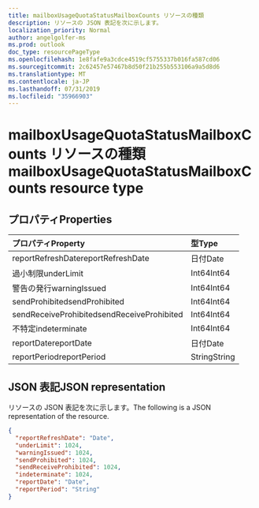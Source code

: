 ```yaml
---
title: mailboxUsageQuotaStatusMailboxCounts リソースの種類
description: リソースの JSON 表記を次に示します。
localization_priority: Normal
author: angelgolfer-ms
ms.prod: outlook
doc_type: resourcePageType
ms.openlocfilehash: 1e8fafe9a3cdce4519cf5755337b016fa587cd06
ms.sourcegitcommit: 2c62457e57467b8d50f21b255b553106a9a5d8d6
ms.translationtype: MT
ms.contentlocale: ja-JP
ms.lasthandoff: 07/31/2019
ms.locfileid: "35966903"
---
```

# <a name="mailboxusagequotastatusmailboxcounts-resource-type"></a><span data-ttu-id="387bf-103">mailboxUsageQuotaStatusMailboxCounts リソースの種類</span><span class="sxs-lookup"><span data-stu-id="387bf-103">mailboxUsageQuotaStatusMailboxCounts resource type</span></span>

## <a name="properties"></a><span data-ttu-id="387bf-104">プロパティ</span><span class="sxs-lookup"><span data-stu-id="387bf-104">Properties</span></span>

| <span data-ttu-id="387bf-105">プロパティ</span><span class="sxs-lookup"><span data-stu-id="387bf-105">Property</span></span>              | <span data-ttu-id="387bf-106">型</span><span class="sxs-lookup"><span data-stu-id="387bf-106">Type</span></span>   |
| :-------------------- | :----- |
| <span data-ttu-id="387bf-107">reportRefreshDate</span><span class="sxs-lookup"><span data-stu-id="387bf-107">reportRefreshDate</span></span>     | <span data-ttu-id="387bf-108">日付</span><span class="sxs-lookup"><span data-stu-id="387bf-108">Date</span></span>   |
| <span data-ttu-id="387bf-109">過小制限</span><span class="sxs-lookup"><span data-stu-id="387bf-109">underLimit</span></span>            | <span data-ttu-id="387bf-110">Int64</span><span class="sxs-lookup"><span data-stu-id="387bf-110">Int64</span></span>  |
| <span data-ttu-id="387bf-111">警告の発行</span><span class="sxs-lookup"><span data-stu-id="387bf-111">warningIssued</span></span>         | <span data-ttu-id="387bf-112">Int64</span><span class="sxs-lookup"><span data-stu-id="387bf-112">Int64</span></span>  |
| <span data-ttu-id="387bf-113">sendProhibited</span><span class="sxs-lookup"><span data-stu-id="387bf-113">sendProhibited</span></span>        | <span data-ttu-id="387bf-114">Int64</span><span class="sxs-lookup"><span data-stu-id="387bf-114">Int64</span></span>  |
| <span data-ttu-id="387bf-115">sendReceiveProhibited</span><span class="sxs-lookup"><span data-stu-id="387bf-115">sendReceiveProhibited</span></span> | <span data-ttu-id="387bf-116">Int64</span><span class="sxs-lookup"><span data-stu-id="387bf-116">Int64</span></span>  |
| <span data-ttu-id="387bf-117">不特定</span><span class="sxs-lookup"><span data-stu-id="387bf-117">indeterminate</span></span>         | <span data-ttu-id="387bf-118">Int64</span><span class="sxs-lookup"><span data-stu-id="387bf-118">Int64</span></span>  |
| <span data-ttu-id="387bf-119">reportDate</span><span class="sxs-lookup"><span data-stu-id="387bf-119">reportDate</span></span>            | <span data-ttu-id="387bf-120">日付</span><span class="sxs-lookup"><span data-stu-id="387bf-120">Date</span></span>   |
| <span data-ttu-id="387bf-121">reportPeriod</span><span class="sxs-lookup"><span data-stu-id="387bf-121">reportPeriod</span></span>          | <span data-ttu-id="387bf-122">String</span><span class="sxs-lookup"><span data-stu-id="387bf-122">String</span></span> |

## <a name="json-representation"></a><span data-ttu-id="387bf-123">JSON 表記</span><span class="sxs-lookup"><span data-stu-id="387bf-123">JSON representation</span></span>

<span data-ttu-id="387bf-124">リソースの JSON 表記を次に示します。</span><span class="sxs-lookup"><span data-stu-id="387bf-124">The following is a JSON representation of the resource.</span></span>

<!-- {
  "blockType": "resource",
  "@odata.type": "microsoft.graph.mailboxUsageQuotaStatusMailboxCounts"
} -->

```json
{
  "reportRefreshDate": "Date", 
  "underLimit": 1024, 
  "warningIssued": 1024, 
  "sendProhibited": 1024, 
  "sendReceiveProhibited": 1024, 
  "indeterminate": 1024, 
  "reportDate": "Date", 
  "reportPeriod": "String"
}
```
